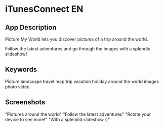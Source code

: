 # iTunesConnect EN

## App Description

Picture My World lets you discover pictures of a trip around the world.

Follow the latest adventures and go through the images with a splendid slideshow!

## Keywords

Picture landscape travel map trip vacation holiday around the world images photo video

## Screenshots

"Pictures around the world"
"Follow the latest adventures"
"Rotate your device to see more!"
"With a splendid slideshow :)"

